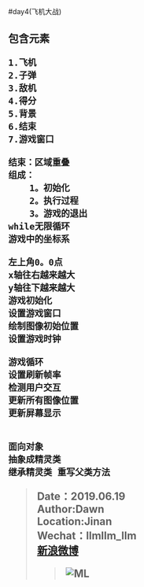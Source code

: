 #day4(飞机大战)
<h2>包含元素
    
    
    1.飞机
    2.子弹
    3.敌机
    4.得分
    5.背景
    6.结束
    7.游戏窗口

    结束：区域重叠
    组成：
        1。初始化
        2。执行过程
        3。游戏的退出
    while无限循环
    游戏中的坐标系
    
    左上角0。0点
    x轴往右越来越大
    y轴往下越来越大
    游戏初始化
    设置游戏窗口
    绘制图像初始位置
    设置游戏时钟
    
    游戏循环
    设置刷新帧率
    检测用户交互
    更新所有图像位置
    更新屏幕显示
    
    
    面向对象 
    抽象成精灵类
    继承精灵类 重写父类方法
    
    





































>**Date：2019.06.19  
>Author:Dawn  
>Location:Jinan   
Wechat：llmllm_llm**  
>[新浪微博](https://weibo.com/u/5034954422)
>>![ML](https://timgsa.baidu.com/timg?image&quality=80&size=b9999_10000&sec=1561700230&di=975d1e8bce38b1807e58ccf4b1790dc0&imgtype=jpg&er=1&src=http%3A%2F%2F5b0988e595225.cdn.sohucs.com%2Fimages%2F20180622%2F56668cd1278943079c274f04a120740b.jpeg "ML")

